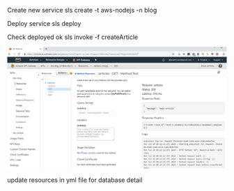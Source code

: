 Create new service
sls create -t aws-nodejs -n blog

Deploy service
sls deploy

Check deployed ok
sls invoke -f createArticle

![](../images/statelessnobackendimplemented.PNG)

update resources in yml file for database detail

